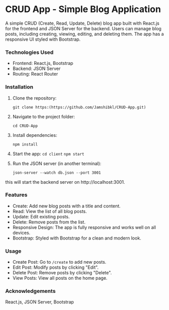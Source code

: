 # CRUD App - Simple Blog Application

A simple CRUD (Create, Read, Update, Delete) blog app built with React.js for the frontend and JSON Server for the backend. Users can manage blog posts, including creating, viewing, editing, and deleting them. The app has a responsive UI styled with Bootstrap.

### Technologies Used
- Frontend: React.js, Bootstrap
- Backend: JSON Server
- Routing: React Router

### Installation

1. Clone the repository:

   `git clone https:(https://github.com/Jamshibkl/CRUD-App.git)`

2. Navigate to the project folder:

   `cd CRUD-App`

3. Install dependencies:

   `npm install`

4. Start the app:
   `cd client`
   `npm start`

5. Run the JSON server (in another terminal):

   `json-server --watch db.json --port 3001`
   
this will start the backend server on http://localhost:3001.

### Features
- Create: Add new blog posts with a title and content.
- Read: View the list of all blog posts.
- Update: Edit existing posts.
- Delete: Remove posts from the list.
- Responsive Design: The app is fully responsive and works well on all devices.
- Bootstrap: Styled with Bootstrap for a clean and modern look.

### Usage
- Create Post: Go to `/create` to add new posts.
- Edit Post: Modify posts by clicking "Edit".
- Delete Post: Remove posts by clicking "Delete".
- View Posts: View all posts on the home page.

### Acknowledgements
React.js, JSON Server, Bootstrap

